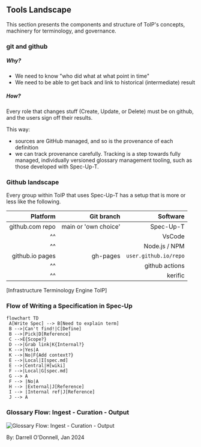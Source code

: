 
## Tools Landscape

This section presents the components and structure of ToIP's concepts, machinery for terminology, and governance.

### git and github

##### Why?
- We need to know "who did what at what point in time"
- We need to be able to get back and link to historical (intermediate) result

##### How?
Every role that changes stuff (Create, Update, or Delete) must be on github, and the users sign off their results.

This way:
- sources are GitHub managed, and so is the provenance of each definition
- we can track provenance carefully. Tracking is a step towards fully managed, individually versioned glossary management tooling, such as those developed with Spec-Up-T.

### Github landscape

Every group within ToIP that uses Spec-Up-T has a setup that is more or less like the following. 

Platform| Git branch | Software
----: | --------------: | ---------:
github.com repo| main or 'own choice' |Spec-Up-T
^^  | | VsCode |
^^ | | Node.js / NPM |
github.io pages |gh-pages| `user.github.io/repo` 
^^ |  | github actions |
^^ |  | kerific |
[Infrastructure Terminology Engine ToIP]

### Flow of Writing a Specification in Spec-Up

```mermaid
flowchart TD
 A[Write Spec] --> B[Need to explain term]
 B -->|Can't find!|C[Define]
 B -->|Pick|D[Reference]
 C -->E{Scope?}
 D -->|Grab link|K{Internal?}
 K -->|Yes|A
 K -->|No|F{Add context?}
 E -->|Local|I[spec.md]
 E -->|Central|H[wiki]
 F -->|Local|G[spec.md]
 G --> A
 F --> |No|A 
 H --> |External|J[Reference]
 I --> |Internal ref|J[Reference]
 J --> A
```

### Glossary Flow: Ingest - Curation - Output

![Glossary Flow: Ingest - Curation - Output](https://github.com/henkvancann/terminology-governance-guide/blob/5ecd9e92d75edb3c0844a266537d2d3bbd68676b/images/Darrell-Glossary-Workflow.jpeg?raw=true)

By: Darrell O'Donnell, Jan 2024
